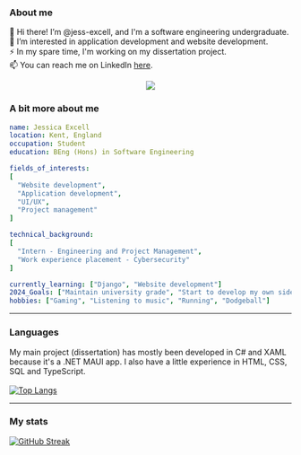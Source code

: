 ### About me
👋 Hi there! I’m @jess-excell, and I'm a software engineering undergraduate. <br/>
👀 I’m interested in application development and website development. <br/>
⚡ In my spare time, I'm working on my dissertation project.<br />
📫 You can reach me on LinkedIn <a href="https://linkedin.com/in/jessica-excell/">here</a>.<br />

<div align="center">
  <img src="https://i.giphy.com/media/v1.Y2lkPTc5MGI3NjExYTQ5bGJrMWZhczNtMXJtNHhuaXZ5bjNocGs0Ym80dmcxaDliMHhqaiZlcD12MV9pbnRlcm5hbF9naWZfYnlfaWQmY3Q9Zw/QpVUMRUJGokfqXyfa1/giphy.gif">
</div>

### A bit more about me
```yaml
name: Jessica Excell
location: Kent, England
occupation: Student
education: BEng (Hons) in Software Engineering

fields_of_interests:
[
  "Website development",
  "Application development",
  "UI/UX",
  "Project management"
]

technical_background:
[
  "Intern - Engineering and Project Management",
  "Work experience placement - Cybersecurity"
]

currently_learning: ["Django", "Website development"]
2024_Goals: ["Maintain university grade", "Start to develop my own side projects"]
hobbies: ["Gaming", "Listening to music", "Running", "Dodgeball"]
```

---

### Languages
My main project (dissertation) has mostly been developed in C# and XAML because it's a .NET MAUI app. I also have a little experience in HTML, CSS, SQL and TypeScript. <br/><br />
[![Top Langs](https://github-readme-stats.vercel.app/api/top-langs/?username=jess-excell&hide_border=true&theme=darcula)](https://github.com/anuraghazra/github-readme-stats)



---

### My stats
<a href="https://git.io/streak-stats"><img src="https://streak-stats.demolab.com?user=jess-excell&theme=dark&hide_border=true&mode=weekly" alt="GitHub Streak" /></a>

<!---
jess-excell/jess-excell is a ✨ special ✨ repository because its `README.md` (this file) appears on your GitHub profile.
You can click the Preview link to take a look at your changes.
--->
